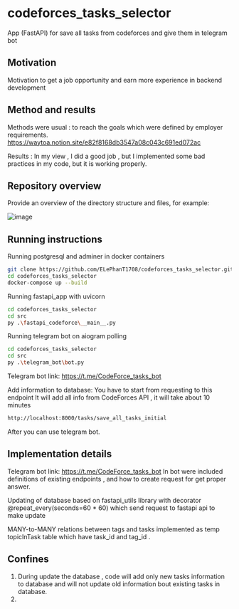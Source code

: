 # codeforces_tasks_selector
App (FastAPI)  for save all tasks from codeforces and give them in telegram bot


## Motivation

Motivation to get a job opportunity and earn more experience in backend development


## Method and results

Methods were usual : to reach the goals which were defined by employer requirements. 
https://waytoa.notion.site/e82f8168db3547a08c043c691ed072ac

Results : In my view , I did a good job , but I implemented some bad practices in my code, but it is working properly.


## Repository overview

Provide an overview of the directory structure and files, for example:


![image](https://user-images.githubusercontent.com/58446568/224930709-e5547e8b-99f3-438c-90fb-73a3622e1493.png)




## Running instructions
Running postgresql and adminer in docker containers
```sh
git clone https://github.com/ELePhanT1708/codeforces_tasks_selector.git
cd codeforces_tasks_selector
docker-compose up --build 
``` 

Running fastapi_app with uvicorn

```sh
cd codeforces_tasks_selector
cd src
py .\fastapi_codeforce\__main__.py   
``` 

Running telegram bot on aiogram polling

```sh
cd codeforces_tasks_selector
cd src
py .\telegram_bot\bot.py    
``` 

Telegram bot link: https://t.me/CodeForce_tasks_bot

Add information to database:
You have to start from requesting to this endpoint
It will add all info from CodeForces API , it will take about 10 minutes
```sh
http://localhost:8000/tasks/save_all_tasks_initial 
``` 
After you can use telegram bot.




## Implementation details

Telegram bot link: https://t.me/CodeForce_tasks_bot 
In bot were included definitions of existing endpoints , and how to create request for get proper answer.

Updating of database based on fastapi_utils library with decorator @repeat_every(seconds=60 * 60) which send request to fastapi api to make update

MANY-to-MANY relations between tags and tasks implemented as temp topicInTask table which have task_id and tag_id . 

## Confines

1. During update the database , code will add only new tasks information to database and will not update old information bout existing tasks in database.
2. 
